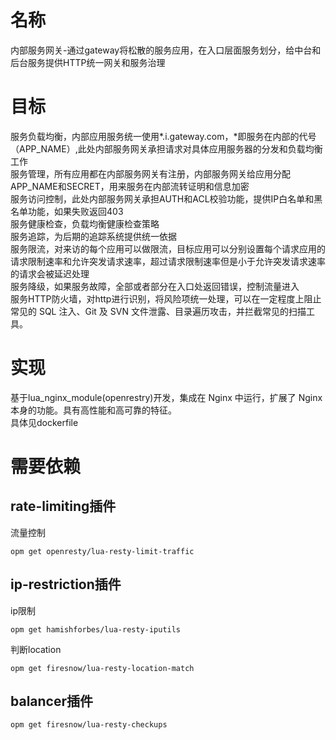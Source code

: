 # 名称
内部服务网关-通过gateway将松散的服务应用，在入口层面服务划分，给中台和后台服务提供HTTP统一网关和服务治理

# 目标
服务负载均衡，内部应用服务统一使用*.i.gateway.com，*即服务在内部的代号（APP_NAME）,此处内部服务网关承担请求对具体应用服务器的分发和负载均衡工作  
服务管理，所有应用都在内部服务网关有注册，内部服务网关给应用分配APP_NAME和SECRET，用来服务在内部流转证明和信息加密  
服务访问控制，此处内部服务网关承担AUTH和ACL校验功能，提供IP白名单和黑名单功能，如果失败返回403  
服务健康检查，负载均衡健康检查策略  
服务追踪，为后期的追踪系统提供统一依据  
服务限流，对来访的每个应用可以做限流，目标应用可以分别设置每个请求应用的请求限制速率和允许突发请求速率，超过请求限制速率但是小于允许突发请求速率的请求会被延迟处理  
服务降级，如果服务故障，全部或者部分在入口处返回错误，控制流量进入  
服务HTTP防火墙，对http进行识别，将风险项统一处理，可以在一定程度上阻止常见的 SQL 注入、Git 及 SVN 文件泄露、目录遍历攻击，并拦截常见的扫描工具。

# 实现
基于lua_nginx_module(openrestry)开发，集成在 Nginx 中运行，扩展了 Nginx 本身的功能。具有高性能和高可靠的特征。  
具体见dockerfile

# 需要依赖
## rate-limiting插件
流量控制
```
opm get openresty/lua-resty-limit-traffic
```
## ip-restriction插件
ip限制
```
opm get hamishforbes/lua-resty-iputils
```
判断location
```
opm get firesnow/lua-resty-location-match
```
## balancer插件
```
opm get firesnow/lua-resty-checkups
```